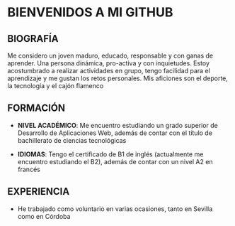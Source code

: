 <h1>BIENVENIDOS A MI GITHUB</h1>

## BIOGRAFÍA
Me considero un joven maduro, educado, responsable y con ganas de aprender. Una persona
dinámica, pro-activa y con inquietudes.
Estoy acostumbrado a realizar actividades en grupo, tengo facilidad para el aprendizaje y me gustan los
retos personales.
Mis aficiones son el deporte, la tecnología y el cajón flamenco

## FORMACIÓN
- **NIVEL ACADÉMICO**: Me encuentro estudiando un grado superior de Desarrollo de Aplicaciones Web, además de contar con el título de bachillerato de ciencias tecnológicas
  
- **IDIOMAS**: Tengo el certificado de B1 de inglés (actualmente me encuentro estudiando el B2), además de contar con un nivel A2 en francés

## EXPERIENCIA
- He trabajado como voluntario en varias ocasiones, tanto en Sevilla como en Córdoba
